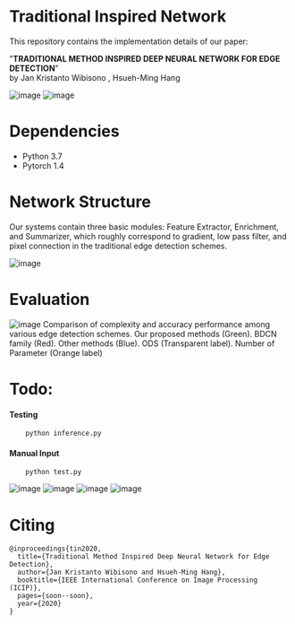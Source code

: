 # Traditional Inspired Network
This repository contains the implementation details of our paper:

"**TRADITIONAL METHOD INSPIRED DEEP NEURAL NETWORK FOR EDGE DETECTION**"  
by Jan Kristanto Wibisono , Hsueh-Ming Hang      

![image](https://github.com/jannctu/TIN/blob/master/img/result_BSDS.png)
![image](https://github.com/jannctu/TIN/blob/master/img/result_NYUD.png)

# Dependencies
* Python 3.7 
* Pytorch 1.4   

# Network Structure
Our systems contain three basic modules: Feature Extractor, Enrichment, and Summarizer, which roughly correspond to gradient, low pass filter, and pixel connection in the traditional edge detection schemes.   

![image](https://github.com/jannctu/TIN/blob/master/img/TIN1.png)

# Evaluation
![image](https://github.com/jannctu/TIN/blob/master/img/ODS.png)
Comparison of complexity and accuracy performance among various edge detection schemes. Our proposed methods (Green). BDCN family (Red). Other methods (Blue). ODS (Transparent label). Number of Parameter (Orange label)   

# Todo:

#### Testing

        python inference.py
		
#### Manual Input

        python test.py

![image](https://github.com/jannctu/TIN/blob/master/img/lenna.png)
![image](https://github.com/jannctu/TIN/blob/master/img/result_lenna.png)
![image](https://github.com/jannctu/TIN/blob/master/img/mri_brain.jpg)
![image](https://github.com/jannctu/TIN/blob/master/img/result_mri_brain.png)

# Citing 
    @inproceedings{tin2020,
      title={Traditional Method Inspired Deep Neural Network for Edge Detection},
      author={Jan Kristanto Wibisono and Hsueh-Ming Hang},
      booktitle={IEEE International Conference on Image Processing (ICIP)},
      pages={soon--soon},
      year={2020}
    }